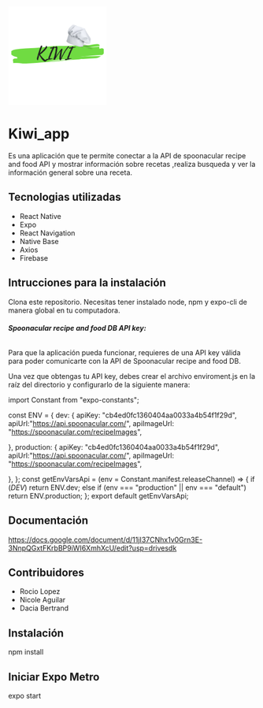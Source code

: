<a href=""><img src="assets/KIWI.png" alt="título " width="200" ></a>


# Kiwi_app
Es una aplicación que te permite conectar a la API de 
spoonacular recipe and food API y mostrar información
sobre recetas ,realiza busqueda y ver la información 
general sobre una receta.



## Tecnologias utilizadas
- React Native 
- Expo
- React Navigation
- Native Base
- Axios
- Firebase

## Intrucciones para la instalación
Clona este repositorio. Necesitas tener instalado node, npm y expo-cli de manera global en tu computadora.

###### **Spoonacular recipe and food DB API key:**
Para que la aplicación pueda funcionar, requieres de una API key válida para poder comunicarte con la API de Spoonacular recipe and food  DB. 

Una vez que obtengas tu API key, debes crear el archivo enviroment.js en la raíz del directorio y configurarlo de la siguiente manera:

import Constant from "expo-constants";

const ENV = {
  dev: {
    apiKey: "cb4ed0fc1360404aa0033a4b54f1f29d",
    apiUrl:"https://api.spoonacular.com/",
    apiImageUrl: "https://spoonacular.com/recipeImages",

 
  },
  production: {
    apiKey: "cb4ed0fc1360404aa0033a4b54f1f29d",
    apiUrl:"https://api.spoonacular.com/",
    apiImageUrl: "https://spoonacular.com/recipeImages",

    
  },
};
const getEnvVarsApi = (env = Constant.manifest.releaseChannel) => {
  if (_DEV_) return ENV.dev;
  else if (env === "production" || env === "default") return ENV.production;
};
export default getEnvVarsApi;


## Documentación
https://docs.google.com/document/d/11jI37CNhx1v0Grn3E-3NnpQGxtFKrbBP9iWI6XmhXcU/edit?usp=drivesdk

## Contribuidores
- Rocio Lopez
- Nicole Aguilar
- Dacia Bertrand

## Instalación
npm install

## Iniciar Expo Metro 
expo start
